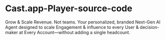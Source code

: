 # Cast.app-Player-source-code
Grow &amp; Scale Revenue. Not teams.  Your personalized, branded Next-Gen AI Agent designed to scale Engagement &amp; influence to every User &amp; decision-maker at Every Account—without adding a single headcount.
